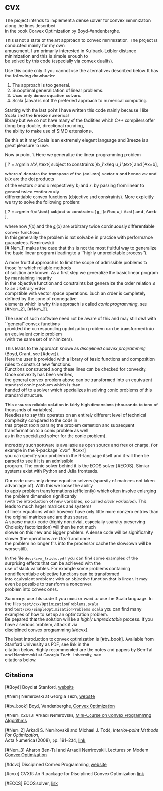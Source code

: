 # cvx

The project intends to implement a dense solver for convex minimization along the lines described   
in the book Convex Optimization by Boyd-Vandenberghe.

This is not a state of the art approach to convex minimization. The project is conducted mainly for my own  
amusement. I am primarily interested in Kullback-Leibler distance minimization and this is simple enough to  
be solved by this code (especially via convex duality).  

Use this code only if you cannot use the alternatives described below. It has the following drawbacks:

1. The approach is too general.
2. Suboptimal generalization of linear problems.
3. Uses only dense equation solvers.
4. Scala (Java) is not the preferred approach to numerical computing.

Starting with the last point I have written this code mainly because I like Scala and the Breeze numerical   
library but we do not have many of the facilities which C++ compilers offer (long long double, directional rounding,   
the ability to make use of SIMD extensions).

Be this at it may Scala is an extremely elegant language and Breeze is a great pleasure to use.

Now to point 1. Here we generalize the linear programming problem 

   \[ ? = argmin a'x\ \text{ subject to constraints }b_i'x\leq u_i \text{ and }Ax=b\],

where $a'$ denotes the transpose of the (column) vector $a$ and hence $a'x$ and $b_i'x$ are the dot products  
of the vectors $a$ and $x$ respectively $b_i$ and $x$. by passing from linear to general twice continuously   
differentiable convex functions (objective and constraints). More explicitly we try to solve the following problem:   

   \[ ? = argmin f(x) \text{ subject to constraints }g_i(x)\leq u_i  \text{ and }Ax=b \],

where now $f(x)$ and the $g_i(x)$ are arbitrary twice continuously differentiable convex functions.   
In this generality the problem is not solvable in practice with performance guarantees. Nemirovskii   
[# Nem_1] makes the case that this is not the most fruitful way to generalize the basic linear program
(leading to a ``highly unpredictable process'').

A more fruitful approach is to limit the scope of admissible problems to those for which reliable methods   
of solution  are known. As a first step we generalize the basic linear program by maintaining linearity  
in the objective function and constraints but generalize the order relation $\leq$ to an arbitrary order  
compatible with vector space operations. Such an order is completely defined by the cone of nonnegative  
elements which is why this approach is called _conic_ _programming_, see [#Nem_2], [#Nem_3].

The user of such software need not be aware of this and may still deal with ``general''convex functions  
provided the corresponding optimization problem can be transformed into an equivalent conic problem  
(with the same set of minimizers).

This leads to the approach known as _disciplined_ _convex_ _programming_ (Boyd, Grant, see [#dcvx]).   
Here the user is provided with a library of basic functions and composition rules to construct new functions.   
Functions constructed along these lines can be checked for convexity. Once convexity has been verified,   
the general convex problem above can be transformed into an equivalent standard conic problem which is then   
handed off to a solver which specializes in solving conic problems of this standard structure. 

This ensures reliable solution in fairly high dimensions (thousands to tens of thousands of variables).  
Needless to say this operates on an entirely different level of technical complexity compared to the code in  
this project (both parsing the problem definition and subsequent transformation to a conic problem as well  
as in the specialized solver for the conic problem).

Incredibly such software is available as open source and free of charge. For example in the R-package `cvxr' [#cvxr]  
you can specify your problem in the R-language itself and it will then be parsed to see if it is an admissible   
program. The conic solver behind it is the ECOS solver [#ECOS]. Similar systems exist with Python and Julia frontends.   

Our code uses only dense equation solvers (sparsity of matrices not taken advantage of). With this we loose the ability  
to apply problem transformations (efficiently) which often involve enlarging the problem dimension significantly  
(with the introduction of new variables, so called _slack_ _variables_). This leads to much larger matrices and systems  
of linear equations which however have only little more nonzero entries than the original matrices and are thus sparse.  
A sparse matrix code (highly nontrivial, especially sparsity preserving Cholesky factorization) will then be not much  
slower on this new and bigger problem. A dense code will be significanlty slower (the operations are $O(n^3)$ and once   
the problem no longer fits into the processor cache the slowdown will be worse still).

In the file `docs(cvx_tricks.pdf` you can find some examples of the surprising effects that can be achieved with the  
use of slack variables. For example some problems containing nondifferentiable objective functions can be transformed  
into equivalent problems with an objective function that is linear. It may even be possible to transform a nonconvex  
problem into convex ones.

Summary: use this code if you must or want to use the Scala language. In the files `test/cvx/OptimizationProblems.scala`   
and `test/cvx/SimpleOptimizationProblems.scala` you can find many examples of how to set up an optimzation problem.  
Be pepared that the solution will be a _highly_ _unpredictable_ process. If you have a serious problem, attack it via  
disciplined convex programming [#dcvx].

The best introduction to convex optimization is [#bv_book]. Available from Stanford University as PDF, see link in the  
citation below. Highly recommended are the notes and papers by Ben-Tal and Nemirovskii at Georgia Tech University, see   
citations below.







## Citations

[#Boyd]
Boyd at Stanford, [website](stanford.edu/~boyd/)  

[#Nem]
Nemirovski at Georgia Tech, [website](https://www.isye.gatech.edu/users/arkadi-nemirovski)  

[#bv_book] 
Boyd, Vandenberghe, 
[Convex Optimization](https://www.stanford.edu/~boyd/cvxbook/)

[#Nem_1:2013] 
Arkadi Nemirovskii, 
[Mini-Course on Convex Programming Algorithms](www2.isye.gatech.edu/~nemirovs/BrazilTransparenciesJuly4.pdf)  

[#Nem_2] Arkadi S. Nemirovskii and Michael J. Todd, _Interior-point_ _Methods_ _For_ _Optimization_,  
Acta Numerica (2008), pp. 191–234, [link](https://people.orie.cornell.edu/miketodd/selfconcN.pdf)  
 
[#Nem_3] 
Aharon Ben-Tal and Arkadii Nemirovskii, 
[Lectures on Modern Convex Optimization](https://www2.isye.gatech.edu/~nemirovs/Lect_ModConvOpt.pdf)

[#dcvx]
Disciplined Convex Programming, [website](dcp.stanford.edu/)



[#cvxr] CVXR: An R package for Disciplined Convex Optimization
[link](web.stanford.edu/~boyd/papers/cvxr_paper.html)

[#ECOS]
ECOS solver, [link](https://www.stanford.edu/~boyd/papers/ecos.html)

























